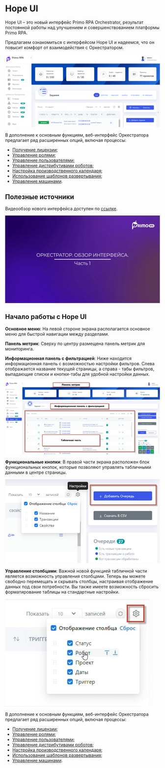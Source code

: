# Hope UI

Hope UI – это новый интерфейс Primo RPA Orchestrator, результат постоянной работы над улучшением и совершенствованием платформы Primo RPA. 

Предлагаем ознакомиться с интерфейсом Hope UI и надеемся, что он повысит комфорт от взаимодействия с Оркестратором.

![](../.gitbook/assets1/2.png)

В дополнение к основным функциям, веб-интерфейс Оркестратора предлагает ряд расширенных опций, включая процессы:

* [Получение лицензии](https://github.com/PrimoRPA/Docs.Rus/blob/main/orchestrator-hope-ui/get_licenses.md); 
* [Управление ролями](https://github.com/PrimoRPA/Docs.Rus/blob/main/orchestrator-hope-ui/User_role_managment.md);
* [Управление пользователями](https://github.com/PrimoRPA/Docs.Rus/blob/SiuzanaTedzhoeva-HopeUI/orchestrator-hope-ui/add_user.md); 
* [Управление дистрибутивами роботов](https://github.com/PrimoRPA/Docs.Rus/blob/main/orchestrator-hope-ui/robot_distribution_management.md); 
* [Настройка производственного календаря](https://github.com/PrimoRPA/Docs.Rus/blob/main/orchestrator-hope-ui/production_calendar.md); 
* [Использование шаблонов развертывания](https://github.com/PrimoRPA/Docs.Rus/blob/SiuzanaTedzhoeva-HopeUI/orchestrator-hope-ui/template.md);
* [Управление машинами](https://github.com/PrimoRPA/Docs.Rus/blob/SiuzanaTedzhoeva-HopeUI/orchestrator-hope-ui/add_mashine.md). 

## Полезные источники

Видеообзор нового интерфейса доступен по [ссылке](https://www.youtube.com/watch?v=SlxgjXDrvsM).


<a href="https://www.youtube.com/watch?v=SlxgjXDrvsM"><img src="../.gitbook/assets1/youtube-hope-ui-part1.gif" width="850" title="hover text"></a>


## Начало работы с Hope UI

**Основное меню**: На левой стороне экрана располагается основное меню для быстрой навигации между разделами.

**Панель метрик**: Сверху по центру размещена панель метрик для мониторинга.

**Информационная панель с фильтрацией**: Ниже находится информационная панель с возможностью настройки фильтров. Слева отображается название текущей страницы, а справа - табы фильтров, выпадающие списки и кнопки-табы для удобной настройки данных.

![](../.gitbook/assets1/menu22.png)

**Функциональные кнопки**: В правой части экрана расположен блок функциональных кнопок, которые позволяют управлять табличными данными в центре страницы.

![](../.gitbook/assets1/funk_knopki.png)

**Управление столбцами**: Важной новой функцией табличной части является возможность управления столбцами. Теперь вы можете свободно перемещать и скрывать столбцы, настраивая отображение данных под свои потребности. Вы также имеете возможность сбросить форматирование таблицы на стандартные настройки.

![](../.gitbook/assets1/Nastr.png)

В дополнение к основным функциям, веб-интерфейс Оркестратора  предлагает ряд расширенных опций, включая процессы:

* [Получение лицензии](https://github.com/PrimoRPA/Docs.Rus/blob/main/orchestrator-hope-ui/get_licenses.md); 
* [Управление ролями](https://github.com/PrimoRPA/Docs.Rus/blob/main/orchestrator-hope-ui/User_role_managment.md);
* [Управление пользователями](https://github.com/PrimoRPA/Docs.Rus/blob/SiuzanaTedzhoeva-HopeUI/orchestrator-hope-ui/add_user.md); 
* [Управление дистрибутивами роботов](https://github.com/PrimoRPA/Docs.Rus/blob/main/orchestrator-hope-ui/robot_distribution_management.md); 
* [Настройка производственного календаря](https://github.com/PrimoRPA/Docs.Rus/blob/main/orchestrator-hope-ui/production_calendar.md); 
* [Использование шаблонов развертывания](https://github.com/PrimoRPA/Docs.Rus/blob/SiuzanaTedzhoeva-HopeUI/orchestrator-hope-ui/template.md);
* [Управление машинами](https://github.com/PrimoRPA/Docs.Rus/blob/SiuzanaTedzhoeva-HopeUI/orchestrator-hope-ui/add_mashine.md). 


